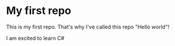 # My first repo
This is my first repo. That's why I've called this repo "Hello world"!

I am excited to learn C#
